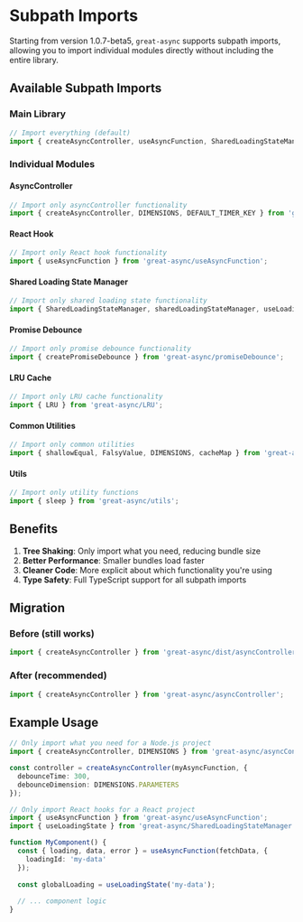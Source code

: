 # Subpath Imports

Starting from version 1.0.7-beta5, `great-async` supports subpath imports, allowing you to import individual modules directly without including the entire library.

## Available Subpath Imports

### Main Library
```typescript
// Import everything (default)
import { createAsyncController, useAsyncFunction, SharedLoadingStateManager } from 'great-async';
```

### Individual Modules

#### AsyncController
```typescript
// Import only asyncController functionality
import { createAsyncController, DIMENSIONS, DEFAULT_TIMER_KEY } from 'great-async/asyncController';
```

#### React Hook
```typescript
// Import only React hook functionality
import { useAsyncFunction } from 'great-async/useAsyncFunction';
```

#### Shared Loading State Manager
```typescript
// Import only shared loading state functionality
import { SharedLoadingStateManager, sharedLoadingStateManager, useLoadingState } from 'great-async/SharedLoadingStateManager';
```

#### Promise Debounce
```typescript
// Import only promise debounce functionality
import { createPromiseDebounce } from 'great-async/promiseDebounce';
```

#### LRU Cache
```typescript
// Import only LRU cache functionality
import { LRU } from 'great-async/LRU';
```

#### Common Utilities
```typescript
// Import only common utilities
import { shallowEqual, FalsyValue, DIMENSIONS, cacheMap } from 'great-async/common';
```

#### Utils
```typescript
// Import only utility functions
import { sleep } from 'great-async/utils';
```

## Benefits

1. **Tree Shaking**: Only import what you need, reducing bundle size
2. **Better Performance**: Smaller bundles load faster
3. **Cleaner Code**: More explicit about which functionality you're using
4. **Type Safety**: Full TypeScript support for all subpath imports

## Migration

### Before (still works)
```typescript
import { createAsyncController } from 'great-async/dist/asyncController';
```

### After (recommended)
```typescript
import { createAsyncController } from 'great-async/asyncController';
```

## Example Usage

```typescript
// Only import what you need for a Node.js project
import { createAsyncController, DIMENSIONS } from 'great-async/asyncController';

const controller = createAsyncController(myAsyncFunction, {
  debounceTime: 300,
  debounceDimension: DIMENSIONS.PARAMETERS
});
```

```typescript
// Only import React hooks for a React project
import { useAsyncFunction } from 'great-async/useAsyncFunction';
import { useLoadingState } from 'great-async/SharedLoadingStateManager';

function MyComponent() {
  const { loading, data, error } = useAsyncFunction(fetchData, {
    loadingId: 'my-data'
  });
  
  const globalLoading = useLoadingState('my-data');
  
  // ... component logic
}
``` 